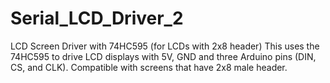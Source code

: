 # Serial_LCD_Driver_2
LCD Screen Driver with 74HC595 (for LCDs with 2x8 header)
This uses the 74HC595 to drive LCD displays with 5V, GND and three Arduino pins (DIN, CS, and CLK). Compatible with screens that have 2x8 male header.
